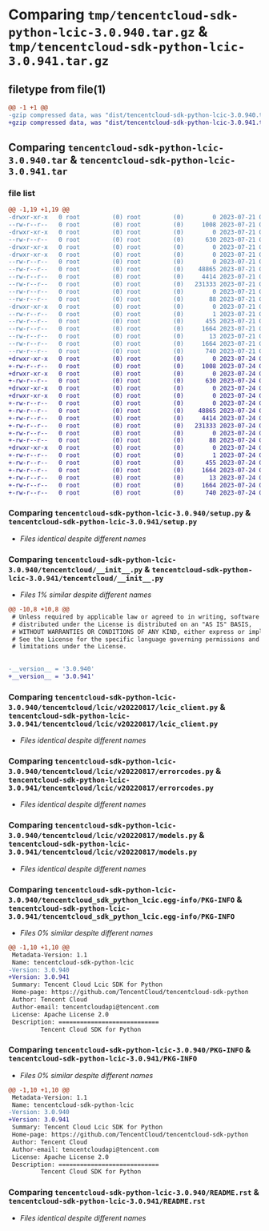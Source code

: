 # Comparing `tmp/tencentcloud-sdk-python-lcic-3.0.940.tar.gz` & `tmp/tencentcloud-sdk-python-lcic-3.0.941.tar.gz`

## filetype from file(1)

```diff
@@ -1 +1 @@
-gzip compressed data, was "dist/tencentcloud-sdk-python-lcic-3.0.940.tar", last modified: Fri Jul 21 00:44:59 2023, max compression
+gzip compressed data, was "dist/tencentcloud-sdk-python-lcic-3.0.941.tar", last modified: Mon Jul 24 00:39:25 2023, max compression
```

## Comparing `tencentcloud-sdk-python-lcic-3.0.940.tar` & `tencentcloud-sdk-python-lcic-3.0.941.tar`

### file list

```diff
@@ -1,19 +1,19 @@
-drwxr-xr-x   0 root         (0) root         (0)        0 2023-07-21 00:44:59.000000 tencentcloud-sdk-python-lcic-3.0.940/
--rw-r--r--   0 root         (0) root         (0)     1008 2023-07-21 00:44:59.000000 tencentcloud-sdk-python-lcic-3.0.940/setup.py
-drwxr-xr-x   0 root         (0) root         (0)        0 2023-07-21 00:44:59.000000 tencentcloud-sdk-python-lcic-3.0.940/tencentcloud/
--rw-r--r--   0 root         (0) root         (0)      630 2023-07-21 00:44:59.000000 tencentcloud-sdk-python-lcic-3.0.940/tencentcloud/__init__.py
-drwxr-xr-x   0 root         (0) root         (0)        0 2023-07-21 00:44:59.000000 tencentcloud-sdk-python-lcic-3.0.940/tencentcloud/lcic/
-drwxr-xr-x   0 root         (0) root         (0)        0 2023-07-21 00:44:59.000000 tencentcloud-sdk-python-lcic-3.0.940/tencentcloud/lcic/v20220817/
--rw-r--r--   0 root         (0) root         (0)        0 2023-07-21 00:44:59.000000 tencentcloud-sdk-python-lcic-3.0.940/tencentcloud/lcic/v20220817/__init__.py
--rw-r--r--   0 root         (0) root         (0)    48865 2023-07-21 00:44:59.000000 tencentcloud-sdk-python-lcic-3.0.940/tencentcloud/lcic/v20220817/lcic_client.py
--rw-r--r--   0 root         (0) root         (0)     4414 2023-07-21 00:44:59.000000 tencentcloud-sdk-python-lcic-3.0.940/tencentcloud/lcic/v20220817/errorcodes.py
--rw-r--r--   0 root         (0) root         (0)   231333 2023-07-21 00:44:59.000000 tencentcloud-sdk-python-lcic-3.0.940/tencentcloud/lcic/v20220817/models.py
--rw-r--r--   0 root         (0) root         (0)        0 2023-07-21 00:44:59.000000 tencentcloud-sdk-python-lcic-3.0.940/tencentcloud/lcic/__init__.py
--rw-r--r--   0 root         (0) root         (0)       88 2023-07-21 00:44:59.000000 tencentcloud-sdk-python-lcic-3.0.940/setup.cfg
-drwxr-xr-x   0 root         (0) root         (0)        0 2023-07-21 00:44:59.000000 tencentcloud-sdk-python-lcic-3.0.940/tencentcloud_sdk_python_lcic.egg-info/
--rw-r--r--   0 root         (0) root         (0)        1 2023-07-21 00:44:59.000000 tencentcloud-sdk-python-lcic-3.0.940/tencentcloud_sdk_python_lcic.egg-info/dependency_links.txt
--rw-r--r--   0 root         (0) root         (0)      455 2023-07-21 00:44:59.000000 tencentcloud-sdk-python-lcic-3.0.940/tencentcloud_sdk_python_lcic.egg-info/SOURCES.txt
--rw-r--r--   0 root         (0) root         (0)     1664 2023-07-21 00:44:59.000000 tencentcloud-sdk-python-lcic-3.0.940/tencentcloud_sdk_python_lcic.egg-info/PKG-INFO
--rw-r--r--   0 root         (0) root         (0)       13 2023-07-21 00:44:59.000000 tencentcloud-sdk-python-lcic-3.0.940/tencentcloud_sdk_python_lcic.egg-info/top_level.txt
--rw-r--r--   0 root         (0) root         (0)     1664 2023-07-21 00:44:59.000000 tencentcloud-sdk-python-lcic-3.0.940/PKG-INFO
--rw-r--r--   0 root         (0) root         (0)      740 2023-07-21 00:44:59.000000 tencentcloud-sdk-python-lcic-3.0.940/README.rst
+drwxr-xr-x   0 root         (0) root         (0)        0 2023-07-24 00:39:25.000000 tencentcloud-sdk-python-lcic-3.0.941/
+-rw-r--r--   0 root         (0) root         (0)     1008 2023-07-24 00:39:25.000000 tencentcloud-sdk-python-lcic-3.0.941/setup.py
+drwxr-xr-x   0 root         (0) root         (0)        0 2023-07-24 00:39:25.000000 tencentcloud-sdk-python-lcic-3.0.941/tencentcloud/
+-rw-r--r--   0 root         (0) root         (0)      630 2023-07-24 00:39:25.000000 tencentcloud-sdk-python-lcic-3.0.941/tencentcloud/__init__.py
+drwxr-xr-x   0 root         (0) root         (0)        0 2023-07-24 00:39:25.000000 tencentcloud-sdk-python-lcic-3.0.941/tencentcloud/lcic/
+drwxr-xr-x   0 root         (0) root         (0)        0 2023-07-24 00:39:25.000000 tencentcloud-sdk-python-lcic-3.0.941/tencentcloud/lcic/v20220817/
+-rw-r--r--   0 root         (0) root         (0)        0 2023-07-24 00:39:25.000000 tencentcloud-sdk-python-lcic-3.0.941/tencentcloud/lcic/v20220817/__init__.py
+-rw-r--r--   0 root         (0) root         (0)    48865 2023-07-24 00:39:25.000000 tencentcloud-sdk-python-lcic-3.0.941/tencentcloud/lcic/v20220817/lcic_client.py
+-rw-r--r--   0 root         (0) root         (0)     4414 2023-07-24 00:39:25.000000 tencentcloud-sdk-python-lcic-3.0.941/tencentcloud/lcic/v20220817/errorcodes.py
+-rw-r--r--   0 root         (0) root         (0)   231333 2023-07-24 00:39:25.000000 tencentcloud-sdk-python-lcic-3.0.941/tencentcloud/lcic/v20220817/models.py
+-rw-r--r--   0 root         (0) root         (0)        0 2023-07-24 00:39:25.000000 tencentcloud-sdk-python-lcic-3.0.941/tencentcloud/lcic/__init__.py
+-rw-r--r--   0 root         (0) root         (0)       88 2023-07-24 00:39:25.000000 tencentcloud-sdk-python-lcic-3.0.941/setup.cfg
+drwxr-xr-x   0 root         (0) root         (0)        0 2023-07-24 00:39:25.000000 tencentcloud-sdk-python-lcic-3.0.941/tencentcloud_sdk_python_lcic.egg-info/
+-rw-r--r--   0 root         (0) root         (0)        1 2023-07-24 00:39:25.000000 tencentcloud-sdk-python-lcic-3.0.941/tencentcloud_sdk_python_lcic.egg-info/dependency_links.txt
+-rw-r--r--   0 root         (0) root         (0)      455 2023-07-24 00:39:25.000000 tencentcloud-sdk-python-lcic-3.0.941/tencentcloud_sdk_python_lcic.egg-info/SOURCES.txt
+-rw-r--r--   0 root         (0) root         (0)     1664 2023-07-24 00:39:25.000000 tencentcloud-sdk-python-lcic-3.0.941/tencentcloud_sdk_python_lcic.egg-info/PKG-INFO
+-rw-r--r--   0 root         (0) root         (0)       13 2023-07-24 00:39:25.000000 tencentcloud-sdk-python-lcic-3.0.941/tencentcloud_sdk_python_lcic.egg-info/top_level.txt
+-rw-r--r--   0 root         (0) root         (0)     1664 2023-07-24 00:39:25.000000 tencentcloud-sdk-python-lcic-3.0.941/PKG-INFO
+-rw-r--r--   0 root         (0) root         (0)      740 2023-07-24 00:39:25.000000 tencentcloud-sdk-python-lcic-3.0.941/README.rst
```

### Comparing `tencentcloud-sdk-python-lcic-3.0.940/setup.py` & `tencentcloud-sdk-python-lcic-3.0.941/setup.py`

 * *Files identical despite different names*

### Comparing `tencentcloud-sdk-python-lcic-3.0.940/tencentcloud/__init__.py` & `tencentcloud-sdk-python-lcic-3.0.941/tencentcloud/__init__.py`

 * *Files 1% similar despite different names*

```diff
@@ -10,8 +10,8 @@
 # Unless required by applicable law or agreed to in writing, software
 # distributed under the License is distributed on an "AS IS" BASIS,
 # WITHOUT WARRANTIES OR CONDITIONS OF ANY KIND, either express or implied.
 # See the License for the specific language governing permissions and
 # limitations under the License.
 
 
-__version__ = '3.0.940'
+__version__ = '3.0.941'
```

### Comparing `tencentcloud-sdk-python-lcic-3.0.940/tencentcloud/lcic/v20220817/lcic_client.py` & `tencentcloud-sdk-python-lcic-3.0.941/tencentcloud/lcic/v20220817/lcic_client.py`

 * *Files identical despite different names*

### Comparing `tencentcloud-sdk-python-lcic-3.0.940/tencentcloud/lcic/v20220817/errorcodes.py` & `tencentcloud-sdk-python-lcic-3.0.941/tencentcloud/lcic/v20220817/errorcodes.py`

 * *Files identical despite different names*

### Comparing `tencentcloud-sdk-python-lcic-3.0.940/tencentcloud/lcic/v20220817/models.py` & `tencentcloud-sdk-python-lcic-3.0.941/tencentcloud/lcic/v20220817/models.py`

 * *Files identical despite different names*

### Comparing `tencentcloud-sdk-python-lcic-3.0.940/tencentcloud_sdk_python_lcic.egg-info/PKG-INFO` & `tencentcloud-sdk-python-lcic-3.0.941/tencentcloud_sdk_python_lcic.egg-info/PKG-INFO`

 * *Files 0% similar despite different names*

```diff
@@ -1,10 +1,10 @@
 Metadata-Version: 1.1
 Name: tencentcloud-sdk-python-lcic
-Version: 3.0.940
+Version: 3.0.941
 Summary: Tencent Cloud Lcic SDK for Python
 Home-page: https://github.com/TencentCloud/tencentcloud-sdk-python
 Author: Tencent Cloud
 Author-email: tencentcloudapi@tencent.com
 License: Apache License 2.0
 Description: ============================
         Tencent Cloud SDK for Python
```

### Comparing `tencentcloud-sdk-python-lcic-3.0.940/PKG-INFO` & `tencentcloud-sdk-python-lcic-3.0.941/PKG-INFO`

 * *Files 0% similar despite different names*

```diff
@@ -1,10 +1,10 @@
 Metadata-Version: 1.1
 Name: tencentcloud-sdk-python-lcic
-Version: 3.0.940
+Version: 3.0.941
 Summary: Tencent Cloud Lcic SDK for Python
 Home-page: https://github.com/TencentCloud/tencentcloud-sdk-python
 Author: Tencent Cloud
 Author-email: tencentcloudapi@tencent.com
 License: Apache License 2.0
 Description: ============================
         Tencent Cloud SDK for Python
```

### Comparing `tencentcloud-sdk-python-lcic-3.0.940/README.rst` & `tencentcloud-sdk-python-lcic-3.0.941/README.rst`

 * *Files identical despite different names*

